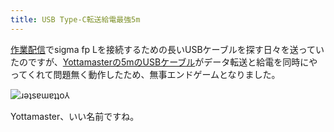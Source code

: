 ```yaml
---
title: USB Type-C転送給電最強5m
---
```

[作業配信](https://www.youtube.com/c/r7kamura)でsigma fp Lを接続するための長いUSBケーブルを探す日々を送っていたのですが、[Yottamasterの5mのUSBケーブル](https://www.amazon.co.jp/dp/B09Y1BY75P)がデータ転送と給電を同時にやってくれて問題無く動作したため、無事エンドゲームとなりました。

![](https://lh3.googleusercontent.com/IImFBgzCRUgOJpPzvdKEUbiOjEdSTWsc84ZP_qq8kzJt9lCeFjvBdMOip3UPC-cyPHZAJgQt0ZorLrx4UMekGwfHZ_NgBtLK2l3__lVfGOz-akyQSqvzdIw7pc93AQv-vgd54VUA1FTTEqjppAD-iJ1EpkQYSggMRC6tgnS7r-4gnyxt6djHBZF4W7sXTw "ɹǝʇsɐɯɐʇʇo⅄")

Yottamaster、いい名前ですね。
